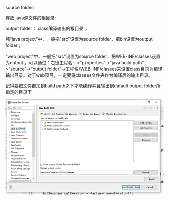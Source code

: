 source folder:

存放.java源文件的根目录;

output folder：.class编译输出的根目录；

纯“java project”中，一般把"src"设置为source folder，把bin设置为output folder；

“web project”中，一般把"src"设置为source folder，把WEB-INF/classes设置为output 。可以通过：右键工程名－>"properties"->"java build path"->"source"->"output folder"->工程名/WEB-INF/classes来设置class目录为编译输出目录。对于web项目，一定要将classes文件夹作为编译后的输出目录。



记得要把文件都加到build path之下才能编译并且输出到dafault output folder所指定的目录下

![编译后的文件输出到WEB-INF的classes目录下](编译后的文件输出到WEB-INF的classes目录下.JPG)